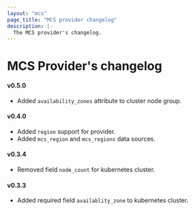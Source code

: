 ```yaml
---
layout: "mcs"
page_title: "MCS provider changelog"
description: |-
  The MCS provider's changelog.
---
```


# MCS Provider's changelog

#### v0.5.0
- Added `availability_zones` attribute to cluster node group.

#### v0.4.0
- Added `region` support for provider.
- Added `mcs_region` and `mcs_regions` data sources.

#### v0.3.4
- Removed field `node_count` for kubernetes cluster.

#### v0.3.3
- Added required field `availablity_zone` to kubernetes cluster.